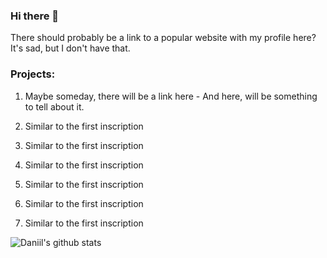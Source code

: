 ### Hi there 👋

There should probably be a link to a popular website with my profile here? It's sad, but I don't have that.

### Projects: 
1) Maybe someday, there will be a link here - And here, will be something to tell about it.

2) Similar to the first inscription

3) Similar to the first inscription

4) Similar to the first inscription

5) Similar to the first inscription

6) Similar to the first inscription

7) Similar to the first inscription

![Daniil's github stats](https://github-readme-stats.vercel.app/api?username=Hermit91&show_icons=true&theme=cobalt)

<!--
**Hermit91/Hermit91** is a ✨ _special_ ✨ repository because its `README.md` (this file) appears on your GitHub profile.
